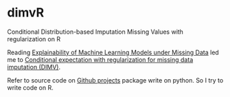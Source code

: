 # dimvR

Conditional Distribution-based Imputation Missing Values with regularization on R

Reading [Explainability of Machine Learning Models under Missing Data](https://arxiv.org/abs/2407.00411v1)
led me to [Conditional expectation with regularization for missing data imputation (DIMV)](https://arxiv.org/abs/2302.00911).

Refer to source code on [Github projects](https://github.com/maianhpuco/DIMVImputation) package write on python.
So I try to write code on R.
